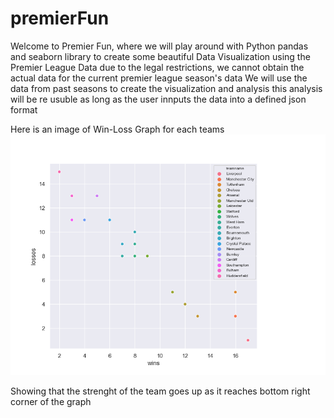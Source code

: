 <h1>premierFun</h1>

Welcome to Premier Fun, where we will play around with 
Python pandas and seaborn library to create some beautiful 
Data Visualization using the Premier League Data
due to the legal restrictions, we cannot obtain the actual data for 
the current premier league season's data
We will use the data from past seasons to create the visualization and analysis 
this analysis will be re usuble as long as the user innputs the data into a defined json format 

Here is an image of Win-Loss Graph for each teams 
![win-loss ratio graph epl](output.png)

Showing that the strenght of the team goes up as it reaches bottom right corner of the graph
